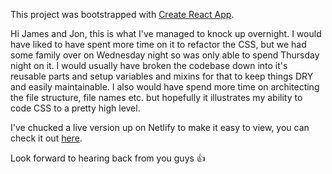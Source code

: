 This project was bootstrapped with [Create React App](https://github.com/facebook/create-react-app).

Hi James and Jon, this is what I've managed to knock up overnight. I would have liked to have spent more time on it to refactor the CSS, but we had some family over on Wednesday night so was only able to spend Thursday night on it. I would usually have broken the codebase down into it's reusable parts and setup variables and mixins for that to keep things DRY and easily maintainable. I also would have spend more time on architecting the file structure, file names etc. but hopefully it illustrates my ability to code CSS to a pretty high level.

I've chucked a live version up on Netlify to make it easy to view, you can check it out [here](https://asset-logue-test.netlify.com/).

Look forward to hearing back from you guys 👍
